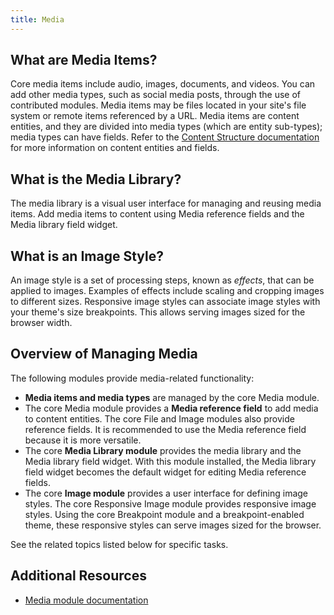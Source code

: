 ```yaml
---
title: Media
---
```


## What are Media Items?

Core media items include audio, images, documents, and videos. You can add other media types, such as social media posts, through the use of contributed modules. Media items may be files located in your site's file system or remote items referenced by a URL. Media items are content entities, and they are divided into media types (which are entity sub-types); media types can have fields. Refer to the [Content Structure documentation](./core.content_structure.html.twig) for more information on content entities and fields.

## What is the Media Library?

The media library is a visual user interface for managing and reusing media items. Add media items to content using Media reference fields and the Media library field widget.

## What is an Image Style?

An image style is a set of processing steps, known as *effects*, that can be applied to images. Examples of effects include scaling and cropping images to different sizes. Responsive image styles can associate image styles with your theme's size breakpoints. This allows serving images sized for the browser width.

## Overview of Managing Media

The following modules provide media-related functionality:

*   **Media items and media types** are managed by the core Media module.
*   The core Media module provides a **Media reference field** to add media to content entities. The core File and Image modules also provide reference fields. It is recommended to use the Media reference field because it is more versatile.
*   The core **Media Library module** provides the media library and the Media library field widget. With this module installed, the Media library field widget becomes the default widget for editing Media reference fields.
*   The core **Image module** provides a user interface for defining image styles. The core Responsive Image module provides responsive image styles. Using the core Breakpoint module and a breakpoint-enabled theme, these responsive styles can serve images sized for the browser.

See the related topics listed below for specific tasks.

## Additional Resources

*   [Media module documentation](https://www.drupal.org/docs/8/core/modules/media)
